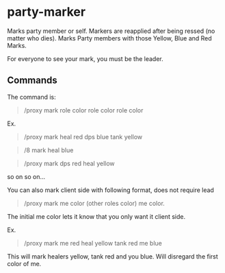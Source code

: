 # party-marker


Marks party member or self. Markers are reapplied after being ressed (no matter who dies).
Marks Party members with those Yellow, Blue and Red Marks.

For everyone to see your mark, you must be the leader.

## Commands

The command is:
> /proxy mark role color role color role color

Ex. 

> /proxy mark heal red dps blue tank yellow

> /8 mark heal blue

> /proxy mark dps red heal yellow

so on so on...

You can also mark client side with following format, does not require lead 

> /proxy mark me color (other roles color) me color.

The initial me color lets it know that you only want it client side.

Ex. 

>/proxy mark me red heal yellow tank red me blue

This will mark healers yellow, tank red and you blue. Will disregard the first color of me.
